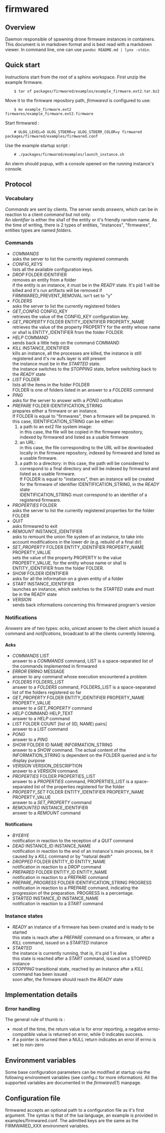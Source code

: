 # firmwared

## Overview

Daemon responsible of spawning drone firmware instances in containers.  
This document is in markdown format and is best read with a markdown viewer. In
command line, one can use `pandoc README.md | lynx -stdin`.

## Quick start

Instructions start from the root of a sphinx workspace. First unzip the example
firmware.

        $ tar xf packages/firmwared/examples/example_firmware.ext2.tar.bz2

Move it to the firmware repository path, *firmwared* is configured to use:

        $ mv example_firmware.ext2 firmwares/example_firmware.ext2.firmware

Start firmwared :

        # ULOG_LEVEL=D ULOG_STDERR=y ULOG_STDERR_COLOR=y firmwared packages/firmwared/examples/firmwared.conf

Use the example startup script :

        # ./packages/firmwared/examples/launch_instance.sh

An xterm should popup, with a console opened on the running instance's console.

## Protocol

### Vocabulary

*Commands* are sent by clients.  The server sends *answers*, which can be
in reaction to a client *command* but not only.  
An *identifier* is either the sha1 of the entity or it's friendly random name.
As the time of writing, there is 2 types of entities, "instances", "firmwares",
entities types are named *folders*.

### Commands

* *COMMANDS*  
  asks the server to list the currently registered commands
* *CONFIG_KEYS*  
  lists all the available configuration keys.
* *DROP* FOLDER IDENTIFIER  
  removes an entity from a folder  
  if the entity is an instance, it must be in the *READY* state. It's pid 1 will
  be killed and it's run artifacts will be removed if
  FIRMWARED\_PREVENT\_REMOVAL isn't set to "y"
* *FOLDERS*  
  asks the server to list the currently registered folders
* *GET\_CONFIG* CONFIG_KEY  
  retrieves the value of the CONFIG_KEY configuration key.
* *GET\_PROPERTY* FOLDER ENTITY\_IDENTIFIER PROPERTY\_NAME  
  retrieves the value of the property PROPERTY for the entity whose name or sha1
  is ENTITY\_IDENTIFIER from the folder FOLDER.
* *HELP* COMMAND  
  sends back a little help on the command COMMAND
* *KILL* INSTANCE\_IDENTIFIER  
  kills an instance, all the processes are killed, the instance is still
  registered and it's rw aufs layer is still present  
  the instance must be in the *STARTED* state.  
  the instance switches to the *STOPPING* state, before switching back to the
  *READY* state
* *LIST* FOLDER  
  lists all the items in the folder FOLDER  
  FOLDER is one of folders listed in an answer to a *FOLDERS* command
* *PING*  
  asks for the server to answer with a *PONG* notification
* *PREPARE* FOLDER IDENTIFICATION\_STRING  
  prepares either a firmware or an instance.  
  If FOLDER is equal to "firmwares", then a firmware will be prepared.
  In this case, IDENTIFICATION\_STRING can be either:
   1. a path to an ext2 file system image:  
     in this case, the file will be copied in the firmware repository, indexed
     by firmwared and listed as a usable firmware
   1. an URL:  
     in this case, the file corresponding to the URL will be downloaded locally
     in the firmware repository, indexed by firmwared and listed as a usable
     firmware.
   1. a path to a directory:
     in this case, the path will be considered to correspond to a final
     directory and will be indexed by firmwared and listed as a usable
     firmware.  
  If FOLDER is equal to "instances", then an instance will be created for the 
  firmware of identifier IDENTIFICATION\_STRING, in the *READY* state  
  IDENTIFICATION\_STRING must correspond to an identifier of a registered
  firmware.
* *PROPERTIES* FOLDER  
  asks the server to list the currently registered properties for the folder
  FOLDER
* *QUIT*  
  asks firmwared to exit
* *REMOUNT* INSTANCE\_IDENTIFIER  
  asks to remount the union file system of an instance, to take into account
  modifications in the lower dir (e.g. rebuild of a final dir)
* *SET\_PROPERTY* FOLDER ENTITY\_IDENTIFIER PROPERTY\_NAME PROPERTY\_VALUE  
  sets the value of the property PROPERTY to the value PROPERTY\_VALUE, for the
  entity whose name or sha1 is ENTITY\_IDENTIFIER from the folder FOLDER.
* *SHOW* FOLDER IDENTIFIER  
  asks for all the information on a given entity of a folder
* *START* INSTANCE\_IDENTIFIER  
  launches an instance, which switches to the *STARTED* state and must be in the
  READY state
* *VERSION*  
  sends back informations concerning this firmwared program's version

### Notifications

*Answers* are of two types: *acks*, unicast answer to the client which issued a
command and *notifications*, broadcast to all the clients currently listening.  

#### Acks

* *COMMANDS* LIST  
  answer to a *COMMANDS* command, LIST is a space-separated list of the commands
  implemented in firmwared
* *ERROR* ERRNO MESSAGE  
  answer to any command whose execution encountered a problem
* *FOLDERS* FOLDERS\_LIST  
  answer to a *FOLDERS* command, FOLDERS\_LIST is a space-separated list of the
  folders registered so far
* *GET\_PROPERTY* FOLDER ENTITY\_IDENTIFIER PROPERTY\_NAME PROPERTY\_VALUE  
  answer to a *GET\_PROPERTY* command
* *HELP* COMMAND HELP\_TEXT  
  answer to a *HELP* command
* *LIST* FOLDER COUNT [list of (ID, NAME) pairs]  
  answer to a *LIST* command
* *PONG*  
  answer to a *PING*
* *SHOW* FOLDER ID NAME INFORMATION\_STRING  
  answer to a *SHOW* command. The actual content of the INFORMATION\_STRING is
  dependent on the FOLDER queried and is for display purpose
* *VERSION* VERSION\_DESCRIPTION  
  answer to a *VERSION* command.
* *PROPERTIES* FOLDER PROPERTIES\_LIST  
  answer to a *PROPERTIES* command, PROPERTIES\_LIST is a space-separated list
  of the properties registered for the folder
* *PROPERTY\_SET* FOLDER ENTITY\_IDENTIFIER PROPERTY\_NAME PROPERTY\_VALUE  
  answer to a *SET\_PROPERTY* command
* *REMOUNTED* INSTANCE\_IDENTIFIER  
  answer to a *REMOUNT* command

#### Notifications

* *BYEBYE*  
  notification in reaction to the reception of a *QUIT* command
* *DEAD* INSTANCE\_ID INSTANCE\_NAME  
  notification in reaction to the end of an instance's main process, be it
  caused by a *KILL* command or by "natural death"
* *DROPPED* FOLDER ENTITY\_ID ENTITY\_NAME  
  notification in reaction to a *DROP* command
* *PREPARED* FOLDER ENTITY\_ID ENTITY\_NAME  
  notification in reaction to a *PREPARE* command
* *PREPARE\_PROGRESS* FOLDER IDENTIFICATION\_STRING PROGRESS  
  notification in reaction to a *PREPARE* command, indicating the progression of
  the preparation. PROGRESS is a percentage.
* *STARTED* INSTANCE\_ID INSTANCE\_NAME  
  notification in reaction to a *START* command

### Instance states

* *READY*
  an instance of a firmware has been created and is ready to be started  
  this state is reach after a *PREPARE* command on a firmware, or after a *KILL*
  command, issued on a *STARTED* instance
* *STARTED*  
  the instance is currently running, that is, it's pid 1 is alive  
  this state is reached after a *START* command, issued on a STOPPED instance
* *STOPPING*
  transitional state, reached by an instance after a *KILL* command has been
  issued  
  soon after, the firmware should reach the *READY* state

## Implementation details

### Error handling

The general rule of thumb is :

 * most of the time, the return value is for error reporting, a negative errno-
 compatible value is returned on error, while 0 indicates success.
 * if a pointer is returned then a NULL return indicates an error iif errno is
 set to non-zero

## Environment variables

Some base configuration parameters can be modified at startup via the following
environment variables (see config.c for more information). All the supported
variables are documented in the *firmwared*(1) manpage.

## Configuration file

firmwared accepts an optional path to a configuration file as it's first
argument. The syntax is that of the lua language, an example is provided in
examples/firmwared.conf. The admitted keys are the same as the FIRMWARED_XXX
environment variables.
